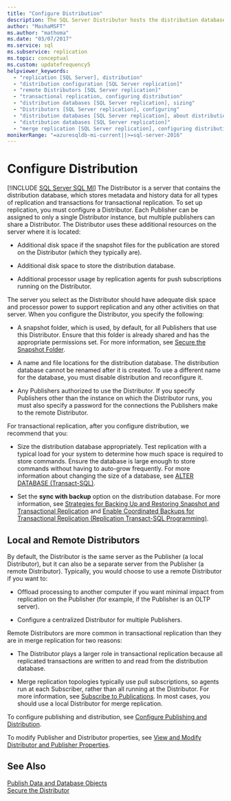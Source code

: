 ```yaml
---
title: "Configure Distribution"
description: The SQL Server Distributor hosts the distribution database, which stores metadata and history for replication and transactions for transactional replication.
author: "MashaMSFT"
ms.author: "mathoma"
ms.date: "03/07/2017"
ms.service: sql
ms.subservice: replication
ms.topic: conceptual
ms.custom: updatefrequency5
helpviewer_keywords:
  - "replication [SQL Server], distribution"
  - "distribution configuration [SQL Server replication]"
  - "remote Distributors [SQL Server replication]"
  - "transactional replication, configuring distribution"
  - "distribution databases [SQL Server replication], sizing"
  - "Distributors [SQL Server replication], configuring"
  - "distribution databases [SQL Server replication], about distribution databases"
  - "distribution databases [SQL Server replication]"
  - "merge replication [SQL Server replication], configuring distribution"
monikerRange: "=azuresqldb-mi-current||>=sql-server-2016"
---
```

# Configure Distribution
[!INCLUDE [SQL Server SQL MI](../../includes/applies-to-version/sql-asdbmi.md)]
  The Distributor is a server that contains the distribution database, which stores metadata and history data for all types of replication and transactions for transactional replication. To set up replication, you must configure a Distributor. Each Publisher can be assigned to only a single Distributor instance, but multiple publishers can share a Distributor. The Distributor uses these additional resources on the server where it is located:  
  
-   Additional disk space if the snapshot files for the publication are stored on the Distributor (which they typically are).  
  
-   Additional disk space to store the distribution database.  
  
-   Additional processor usage by replication agents for push subscriptions running on the Distributor.  
  
 The server you select as the Distributor should have adequate disk space and processor power to support replication and any other activities on that server. When you configure the Distributor, you specify the following:  
  
-   A snapshot folder, which is used, by default, for all Publishers that use this Distributor. Ensure that this folder is already shared and has the appropriate permissions set. For more information, see [Secure the Snapshot Folder](../../relational-databases/replication/security/secure-the-snapshot-folder.md).  
  
-   A name and file locations for the distribution database. The distribution database cannot be renamed after it is created. To use a different name for the database, you must disable distribution and reconfigure it.  
  
-   Any Publishers authorized to use the Distributor. If you specify Publishers other than the instance on which the Distributor runs, you must also specify a password for the connections the Publishers make to the remote Distributor.  
  
 For transactional replication, after you configure distribution, we recommend that you:  
  
-   Size the distribution database appropriately. Test replication with a typical load for your system to determine how much space is required to store commands. Ensure the database is large enough to store commands without having to auto-grow frequently. For more information about changing the size of a database, see [ALTER DATABASE &#40;Transact-SQL&#41;](../../t-sql/statements/alter-database-transact-sql.md).  
  
-   Set the **sync with backup** option on the distribution database. For more information, see [Strategies for Backing Up and Restoring Snapshot and Transactional Replication](../../relational-databases/replication/administration/strategies-for-backing-up-and-restoring-snapshot-and-transactional-replication.md) and [Enable Coordinated Backups for Transactional Replication &#40;Replication Transact-SQL Programming&#41;](../../relational-databases/replication/administration/enable-coordinated-backups-for-transactional-replication.md).  
  
## Local and Remote Distributors  
 By default, the Distributor is the same server as the Publisher (a local Distributor), but it can also be a separate server from the Publisher (a remote Distributor). Typically, you would choose to use a remote Distributor if you want to:  
  
-   Offload processing to another computer if you want minimal impact from replication on the Publisher (for example, if the Publisher is an OLTP server).  
  
-   Configure a centralized Distributor for multiple Publishers.  
  
 Remote Distributors are more common in transactional replication than they are in merge replication for two reasons:  
  
-   The Distributor plays a larger role in transactional replication because all replicated transactions are written to and read from the distribution database.  
  
-   Merge replication topologies typically use pull subscriptions, so agents run at each Subscriber, rather than all running at the Distributor. For more information, see [Subscribe to Publications](../../relational-databases/replication/subscribe-to-publications.md). In most cases, you should use a local Distributor for merge replication.  
  
 To configure publishing and distribution, see [Configure Publishing and Distribution](../../relational-databases/replication/configure-publishing-and-distribution.md).  
  
 To modify Publisher and Distributor properties, see [View and Modify Distributor and Publisher Properties](../../relational-databases/replication/view-and-modify-distributor-and-publisher-properties.md).  
  
## See Also  
 [Publish Data and Database Objects](../../relational-databases/replication/publish/publish-data-and-database-objects.md)   
 [Secure the Distributor](../../relational-databases/replication/security/secure-the-distributor.md)  
  
  
